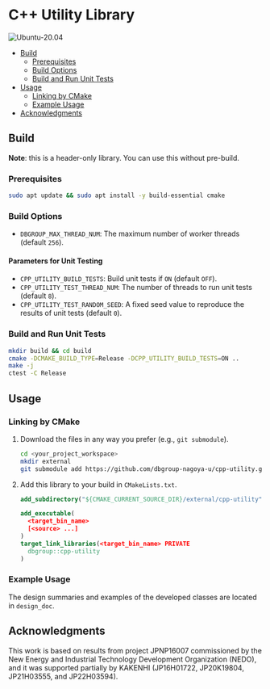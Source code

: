 # C++ Utility Library

![Ubuntu-20.04](https://github.com/dbgroup-nagoya-u/cpp-utility/workflows/Ubuntu-20.04/badge.svg?branch=main)

- [Build](#build)
  - [Prerequisites](#prerequisites)
  - [Build Options](#build-options)
  - [Build and Run Unit Tests](#build-and-run-unit-tests)
- [Usage](#usage)
  - [Linking by CMake](#linking-by-cmake)
  - [Example Usage](#example-usage)
- [Acknowledgments](#acknowledgments)

## Build

**Note**: this is a header-only library. You can use this without pre-build.

### Prerequisites

```bash
sudo apt update && sudo apt install -y build-essential cmake
```

### Build Options

- `DBGROUP_MAX_THREAD_NUM`: The maximum number of worker threads (default `256`).

#### Parameters for Unit Testing

- `CPP_UTILITY_BUILD_TESTS`: Build unit tests if `ON` (default `OFF`).
- `CPP_UTILITY_TEST_THREAD_NUM`: The number of threads to run unit tests (default `8`).
- `CPP_UTILITY_TEST_RANDOM_SEED`: A fixed seed value to reproduce the results of unit tests (default `0`).

### Build and Run Unit Tests

```bash
mkdir build && cd build
cmake -DCMAKE_BUILD_TYPE=Release -DCPP_UTILITY_BUILD_TESTS=ON ..
make -j
ctest -C Release
```

## Usage

### Linking by CMake

1. Download the files in any way you prefer (e.g., `git submodule`).

    ```bash
    cd <your_project_workspace>
    mkdir external
    git submodule add https://github.com/dbgroup-nagoya-u/cpp-utility.git external/cpp-utility
    ```

1. Add this library to your build in `CMakeLists.txt`.

    ```cmake
    add_subdirectory("${CMAKE_CURRENT_SOURCE_DIR}/external/cpp-utility")

    add_executable(
      <target_bin_name>
      [<source> ...]
    )
    target_link_libraries(<target_bin_name> PRIVATE
      dbgroup::cpp-utility
    )
    ```

### Example Usage

The design summaries and examples of the developed classes are located in `design_doc`.

## Acknowledgments

This work is based on results from project JPNP16007 commissioned by the New Energy and Industrial Technology Development Organization (NEDO), and it was supported partially by KAKENHI (JP16H01722, JP20K19804, JP21H03555, and JP22H03594).
